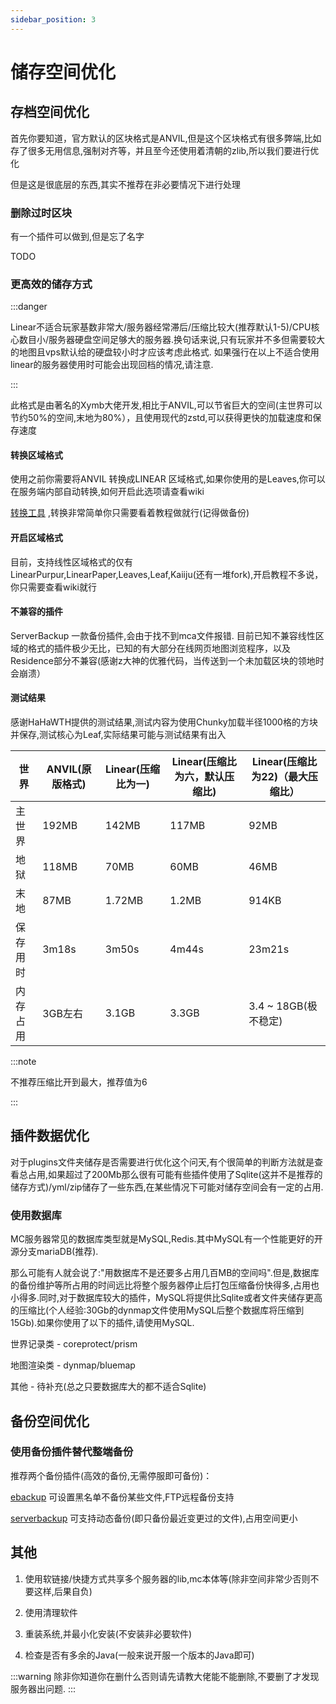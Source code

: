 ```yaml
---
sidebar_position: 3
---
```


# 储存空间优化

## 存档空间优化

首先你要知道，官方默认的区块格式是ANVIL,但是这个区块格式有很多弊端,比如存了很多无用信息,强制对齐等，并且至今还使用着清朝的zlib,所以我们要进行优化

但是这是很底层的东西,其实不推荐在非必要情况下进行处理

### 删除过时区块

有一个插件可以做到,但是忘了名字

TODO 

### 更高效的储存方式

:::danger

Linear不适合玩家基数非常大/服务器经常滞后/压缩比较大(推荐默认1-5)/CPU核心数目小/服务器硬盘空间足够大的服务器.换句话来说,只有玩家并不多但需要较大的地图且vps默认给的硬盘较小时才应该考虑此格式. 如果强行在以上不适合使用linear的服务器使用时可能会出现回档的情况,请注意.

:::

此格式是由著名的Xymb大佬开发,相比于ANVIL,可以节省巨大的空间(主世界可以节约50%的空间,末地为80%），且使用现代的zstd,可以获得更快的加载速度和保存速度

#### 转换区域格式

使用之前你需要将ANVIL 转换成LINEAR 区域格式,如果你使用的是Leaves,你可以在服务端内部自动转换,如何开启此选项请查看wiki

[转换工具](https://github.com/xymb-endcrystalme/LinearRegionFileFormatTools) ,转换非常简单你只需要看着教程做就行(记得做备份)

#### 开启区域格式

目前，支持线性区域格式的仅有LinearPurpur,LinearPaper,Leaves,Leaf,Kaiiju(还有一堆fork),开启教程不多说，你只需要查看wiki就行

#### 不兼容的插件

ServerBackup 一款备份插件,会由于找不到mca文件报错.
目前已知不兼容线性区域的格式的插件极少无比，已知的有大部分在线网页地图浏览程序，以及Residence部分不兼容(感谢z大神的优雅代码，当传送到一个未加载区块的领地时会崩溃）

#### 测试结果

感谢HaHaWTH提供的测试结果,测试内容为使用Chunky加载半径1000格的方块并保存,测试核心为Leaf,实际结果可能与测试结果有出入

| 世界 | ANVIL(原版格式) | Linear(压缩比为一) | Linear(压缩比为六，默认压缩比) | Linear(压缩比为22)（最大压缩比）|
| --- | --- | --- | --- | --- |
| 主世界 | 192MB | 142MB | 117MB | 92MB |
| 地狱 | 118MB | 70MB | 60MB | 46MB |
| 末地 | 87MB | 1.72MB | 1.2MB | 914KB |
| 保存用时 | 3m18s | 3m50s | 4m44s | 23m21s |
| 内存占用 | 3GB左右 | 3.1GB | 3.3GB | 3.4 ~ 18GB(极不稳定)|

:::note 

不推荐压缩比开到最大，推荐值为6

:::

## 插件数据优化

对于plugins文件夹储存是否需要进行优化这个问天,有个很简单的判断方法就是查看总占用,如果超过了200Mb那么很有可能有些插件使用了Sqlite(这并不是推荐的储存方式)/yml/zip储存了一些东西,在某些情况下可能对储存空间会有一定的占用.

### 使用数据库

MC服务器常见的数据库类型就是MySQL,Redis.其中MySQL有一个性能更好的开源分支mariaDB(推荐).

那么可能有人就会说了:"用数据库不是还要多占用几百MB的空间吗".但是,数据库的备份维护等所占用的时间远比将整个服务器停止后打包压缩备份快得多,占用也小得多.同时,对于数据库较大的插件，MySQL将提供比Sqlite或者文件夹储存更高的压缩比(个人经验:30Gb的dynmap文件使用MySQL后整个数据库将压缩到15Gb).如果你使用了以下的插件,请使用MySQL.

世界记录类 - coreprotect/prism

地图渲染类 - dynmap/bluemap

其他 - 待补充(总之只要数据库大的都不适合Sqlite)

## 备份空间优化

### 使用备份插件替代整端备份

推荐两个备份插件(高效的备份,无需停服即可备份)：

[ebackup](https://www.spigotmc.org/resources/ebackup-simple-and-reliable-backups-for-your-server-supports-ftp-sftp.69917/) 可设置黑名单不备份某些文件,FTP远程备份支持

[serverbackup](https://www.spigotmc.org/resources/server-backup-ingame-dropbox-ftp-backup-1-8-1-20-multithreaded.79320/) 可支持动态备份(即只备份最近变更过的文件),占用空间更小


## 其他

1. 使用软链接/快捷方式共享多个服务器的lib,mc本体等(除非空间非常少否则不要这样,后果自负)

2. 使用清理软件

3. 重装系统,并最小化安装(不安装非必要软件)

4. 检查是否有多余的Java(一般来说开服一个版本的Java即可)

:::warning
除非你知道你在删什么否则请先请教大佬能不能删除,不要删了才发现服务器出问题.
:::
